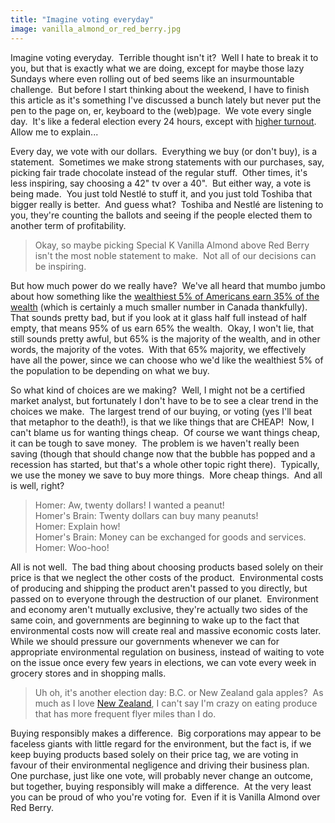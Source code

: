 ```yaml
---
title: "Imagine voting everyday"
image: vanilla_almond_or_red_berry.jpg
---
```

<p>Imagine voting everyday.&nbsp; Terrible thought isn't it?&nbsp; Well I hate to break it to you, but that is exactly what we are doing, except for maybe those lazy Sundays where even rolling out of bed seems like an insurmountable challenge.&nbsp; But before I start thinking about the weekend, I have to finish this article as it's something I've discussed a bunch lately but never put the pen to the page on, er, keyboard to the (web)page.&nbsp; We vote every single day.&nbsp; It's like a federal election every 24 hours, except with <a href="http://en.wikipedia.org/wiki/Canadian_federal_election_2008#Voter_turnout">higher turnout</a>.&nbsp; Allow me to explain...</p><!-- pagebreak -->
<p>Every day, we vote with our dollars.&nbsp; Everything we buy (or don't buy), is a statement.&nbsp; Sometimes we make strong statements with our purchases, say, picking fair trade chocolate instead of the regular stuff.&nbsp; Other times, it's less inspiring, say choosing a 42" tv over a 40".&nbsp; But either way, a vote is being made.&nbsp; You just told Nestl&eacute; to stuff it, and you just told Toshiba that bigger really is better.&nbsp; And guess what?&nbsp; Toshiba and Nestl&eacute; are listening to you, they're counting the ballots and seeing if the people elected them to another term of profitability.</p>
<blockquote><img src="/file/post/imagine_voting_everyday/vanilla_almond_or_red_berry.jpg" alt="" /><br />Okay, so maybe picking Special K Vanilla Almond above Red Berry isn't the most noble statement to make.&nbsp; Not all of our decisions can be inspiring.</blockquote>
<p>But how much power do we really have?&nbsp; We've all heard that mumbo jumbo about how something like the <a href="http://en.wikipedia.org/wiki/Household_income_in_the_United_States">wealthiest 5% of Americans earn 35% of the wealth</a> (which is certainly a much smaller number in Canada thankfully).&nbsp; That sounds pretty bad, but if you look at it glass half full instead of half empty, that means 95% of us earn 65% the wealth.&nbsp; Okay, I won't lie, that still sounds pretty awful, but 65% is the majority of the wealth, and in other words, the majority of the votes.&nbsp; With that 65% majority, we effectively have all the power, since we can choose who we'd like the wealthiest 5% of the population to be depending on what we buy.</p>
<p>So what kind of choices are we making?&nbsp; Well, I might not be a certified market analyst, but fortunately I don't have to be to see a clear trend in the choices we make.&nbsp; The largest trend of our buying, or voting (yes I'll beat that metaphor to the death!), is that we like things that are CHEAP!&nbsp; Now, I can't blame us for wanting things cheap.&nbsp; Of course we want things cheap, it can be tough to save money.&nbsp; The problem is we haven't really been saving (though that should change now that the bubble has popped and a recession has started, but that's a whole other topic right there).&nbsp; Typically, we use the money we save to buy more things.&nbsp; More cheap things.&nbsp; And all is well, right?</p>
<blockquote>Homer: Aw, twenty dollars! I wanted a peanut!<br /> Homer's Brain: Twenty dollars can buy many peanuts!<br /> Homer: Explain how!<br /> Homer's Brain: Money can be exchanged for goods and services.<br /> Homer: Woo-hoo!</blockquote>
<p>All is not well.&nbsp; The bad thing about choosing products based solely on their price is that we neglect the other costs of the product.&nbsp; Environmental costs of producing and shipping the product aren't passed to you directly, but passed on to everyone through the destruction of our planet.&nbsp; Environment and economy aren't mutually exclusive, they're actually two sides of the same coin, and governments are beginning to wake up to the fact that environmental costs now will create real and massive economic costs later.&nbsp; While we should pressure our governments whenever we can for appropriate environmental regulation on business, instead of waiting to vote on the issue once every few years in elections, we can vote every week in grocery stores and in shopping malls.</p>
<blockquote><img src="/file/post/imagine_voting_everyday/bc_or_new_zealand.jpg" alt="" /><br />Uh oh, it's another election day: B.C. or New Zealand gala apples?&nbsp; As much as I love <a href="http://youtube.com/watch?v=DAub94aLp3s">New Zealand</a>, I can't say I'm crazy on eating produce that has more frequent flyer miles than I do.</blockquote>
<p>Buying responsibly makes a difference.&nbsp; Big corporations may appear to be faceless giants with little regard for the environment, but the fact is, if we keep buying products based solely on their price tag, we are voting in favour of their environmental negligence and driving their business plan.&nbsp; One purchase, just like one vote, will probably never change an outcome, but together, buying responsibly will make a difference.&nbsp; At the very least you can be proud of who you're voting for.&nbsp; Even if it is Vanilla Almond over Red Berry.</p>